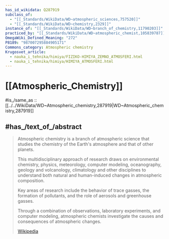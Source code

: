 ```yaml
---
has_id_wikidata: Q287919
subclass_of:
  - "[[_Standards/WikiData/WD~atmospheric_sciences,757520]]"
  - "[[_Standards/WikiData/WD~chemistry,2329]]"
instance_of: "[[_Standards/WikiData/WD~branch_of_chemistry,11790203]]"
practiced_by: "[[_Standards/WikiData/WD~atmospheric_chemist,105839787]]"
OmegaWiki_Defined_Meaning: "272"
P8189: "987007295884905171"
Commons_category: Atmospheric chemistry
Krugosvet_article:
  - nauka_i_tehnika/himiya/FIZIKO-HIMIYA_ZEMNO_ATMOSFERI.html
  - nauka_i_tehnika/himiya/HIMIYA_ATMOSFERI.html
---
```


# [[Atmospheric_Chemistry]] 

#is_/same_as :: [[../../WikiData/WD~Atmospheric_chemistry,287919|WD~Atmospheric_chemistry,287919]] 

## #has_/text_of_/abstract 

> Atmospheric chemistry is a branch of atmospheric science 
> that studies the chemistry of the Earth's atmosphere and that of other planets. 
> 
> This multidisciplinary approach of research draws on environmental chemistry, physics, meteorology, computer modeling, oceanography, geology and volcanology, climatology 
> and other disciplines to understand both natural and human-induced changes in atmospheric composition. 
> 
> Key areas of research include the behavior of trace gasses, 
> the formation of pollutants, and the role of aerosols and greenhouse gasses. 
> 
> Through a combination of observations, laboratory experiments, and computer modeling, 
> atmospheric chemists investigate the causes and consequences of atmospheric changes.
>
> [Wikipedia](https://en.wikipedia.org/wiki/Atmospheric%20chemistry) 


